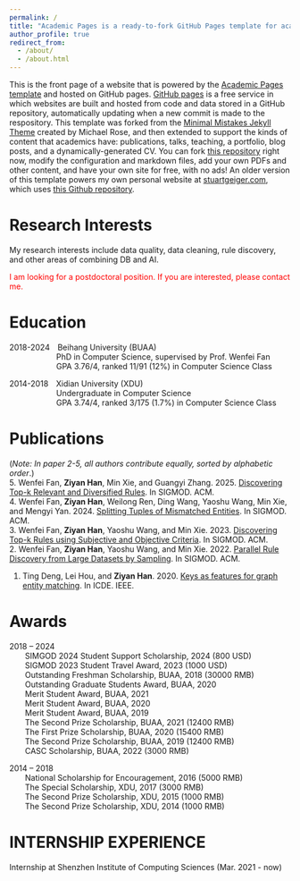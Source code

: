 ```yaml
---
permalink: /
title: "Academic Pages is a ready-to-fork GitHub Pages template for academic personal websites"
author_profile: true
redirect_from: 
  - /about/
  - /about.html
---
```


This is the front page of a website that is powered by the [Academic Pages template](https://github.com/academicpages/academicpages.github.io) and hosted on GitHub pages. [GitHub pages](https://pages.github.com) is a free service in which websites are built and hosted from code and data stored in a GitHub repository, automatically updating when a new commit is made to the respository. This template was forked from the [Minimal Mistakes Jekyll Theme](https://mmistakes.github.io/minimal-mistakes/) created by Michael Rose, and then extended to support the kinds of content that academics have: publications, talks, teaching, a portfolio, blog posts, and a dynamically-generated CV. You can fork [this repository](https://github.com/academicpages/academicpages.github.io) right now, modify the configuration and markdown files, add your own PDFs and other content, and have your own site for free, with no ads! An older version of this template powers my own personal website at [stuartgeiger.com](http://stuartgeiger.com), which uses [this Github repository](https://github.com/staeiou/staeiou.github.io).

Research Interests
======
My research interests include data quality, data cleaning, rule discovery, and other areas of combining DB and AI.

<font color=red>
  I am looking for a postdoctoral position. If you are interested, please contact me.
</font>

Education
======
2018-2024&#8195;Beihang University (BUAA)  
&#8195;&#8195;&#8195;&#8195;&#8195;&#8195;PhD in Computer Science, supervised by Prof. Wenfei Fan  
&#8195;&#8195;&#8195;&#8195;&#8195;&#8195;GPA 3.76/4, ranked 11/91 (12%) in Computer Science Class

2014-2018&#8195;Xidian University (XDU)  
&#8195;&#8195;&#8195;&#8195;&#8195;&#8195;Undergraduate in Computer Science  
&#8195;&#8195;&#8195;&#8195;&#8195;&#8195;GPA 3.74/4, ranked 3/175 (1.7%) in Computer Science Class

Publications
======
(*Note:
In paper 2-5, all authors contribute equally, sorted by alphabetic order*.)  
5. Wenfei Fan, **Ziyan Han**, Min Xie, and Guangyi Zhang. 2025. [Discovering Top-k Relevant and Diversified Rules](https://to_be_fiiled). In SIGMOD. ACM.  
4. Wenfei Fan, **Ziyan Han**, Weilong Ren, Ding Wang, Yaoshu Wang, Min Xie, and Mengyi Yan. 2024. [Splitting Tuples of Mismatched Entities](https://dl.acm.org/doi/10.1145/3626763). In SIGMOD. ACM.  
3. Wenfei Fan, **Ziyan Han**, Yaoshu Wang, and Min Xie. 2023. [Discovering Top-k Rules using Subjective and Objective Criteria](https://dl.acm.org/doi/abs/10.1145/3588924). In SIGMOD. ACM.  
2. Wenfei Fan, **Ziyan Han**, Yaoshu Wang, and Min Xie. 2022. [Parallel Rule Discovery from Large Datasets by Sampling](https://web.archive.org/web/20220616181024id_/https://dl.acm.org/doi/pdf/10.1145/3514221.3526165). In SIGMOD. ACM.  
1. Ting Deng, Lei Hou, and **Ziyan Han**. 2020. [Keys as features for graph entity matching](https://conferences.computer.org/icde/2020/pdfs/ICDE2020-5acyuqhpJ6L9P042wmjY1p/290300b974/290300b974.pdf). In ICDE. IEEE.

Awards
======
2018 – 2024  
&#8195;&#8195;SIMGOD 2024 Student Support Scholarship, 2024 (800 USD)  
&#8195;&#8195;SIGMOD 2023 Student Travel Award, 2023 (1000 USD)  
&#8195;&#8195;Outstanding Freshman Scholarship, BUAA, 2018 (30000 RMB)  
&#8195;&#8195;Outstanding Graduate Students Award, BUAA, 2020  
&#8195;&#8195;Merit Student Award, BUAA, 2021  
&#8195;&#8195;Merit Student Award, BUAA, 2020  
&#8195;&#8195;Merit Student Award, BUAA, 2019  
&#8195;&#8195;The Second Prize Scholarship, BUAA, 2021 (12400 RMB)  
&#8195;&#8195;The First Prize Scholarship, BUAA, 2020 (15400 RMB)  
&#8195;&#8195;The Second Prize Scholarship, BUAA, 2019 (12400 RMB)  
&#8195;&#8195;CASC Scholarship, BUAA, 2022 (3000 RMB)  

2014 – 2018  
&#8195;&#8195;National Scholarship for Encouragement, 2016 (5000 RMB)  
&#8195;&#8195;The Special Scholarship, XDU, 2017 (3000 RMB)  
&#8195;&#8195;The Second Prize Scholarship, XDU, 2015 (1000 RMB)  
&#8195;&#8195;The Second Prize Scholarship, XDU, 2014 (1000 RMB)  


INTERNSHIP EXPERIENCE
======
Internship at Shenzhen Institute of Computing Sciences (Mar. 2021 - now)
